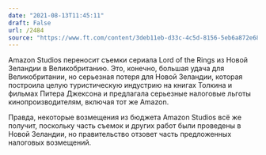 ```yaml
---
date: "2021-08-13T11:45:11"
draft: False
url: /2484
source: "https://www.ft.com/content/3deb11eb-d33c-4c5d-8156-5eb6a872e687"
---
```


Amazon Studios переносит съемки сериала Lord of the Rings из Новой Зеландии в Великобританию. Это, конечно, большая удача для Великобритании, но серьезная потеря для Новой Зеландии, которая построила целую туристическую индустрию на книгах Толкина и фильмах Питера Джексона и предлагала серьезные налоговые льготы кинопроизводителям, включая тот же Amazon. 

Правда, некоторые возмещения из бюджета Amazon Studios всё же получит, поскольку часть съемок и других работ были проведены в Новой Зеландии, но правительство отзовет часть предложенных налоговых возмещений.
